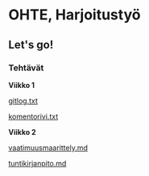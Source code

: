 # OHTE, Harjoitustyö
## Let's go!

### Tehtävät

**Viikko 1**

[gitlog.txt](https://github.com/Faktatykki/ot-harjoitustyo/blob/master/laskarit/viikko1/gitlog.txt)

[komentorivi.txt](https://github.com/Faktatykki/ot-harjoitustyo/blob/master/laskarit/viikko1/komentorivi.txt)

**Viikko 2**

[vaatimuusmaarittely.md](https://github.com/Faktatykki/ot-harjoitustyo/blob/master/projekti/HSLGatherer/dokumentaatio/vaatimuusmaarittely.md)

[tuntikirjanpito.md](https://github.com/Faktatykki/ot-harjoitustyo/blob/master/projekti/HSLGatherer/dokumentaatio/tuntikirjanpito.md)
